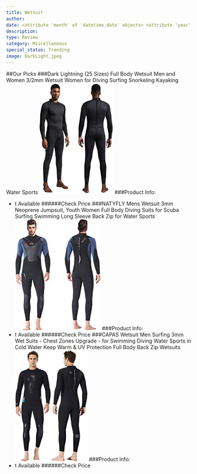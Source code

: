 ```yaml
---
title: Wetsuit
author: 
date: <attribute 'month' of 'datetime.date' objects> <attribute 'year' of 'datetime.date' objects>
description: 
type: Review
category: Miscellaneous
special_status: Trending
image: DarkLight.jpeg
---
```

##Our Picks
###Dark Lightning (25 Sizes) Full Body Wetsuit Men and Women 3/2mm Wetsuit Women for Diving Surfing Snorkeling Kayaking Water Sports
![Dark Lightning (25 Sizes) Full Body Wetsuit Men and Women 3/2mm Wetsuit Women for Diving Surfing Snorkeling Kayaking Water Sports](./DarkLight.jpeg)
###Product Info:
- t Available
######Check Price
###NATYFLY Mens Wetsuit 3mm Neoprene Jumpsuit, Youth Women Full Body Diving Suits for Scuba Surfing Swimming Long Sleeve Back Zip for Water Sports
![NATYFLY Mens Wetsuit 3mm Neoprene Jumpsuit, Youth Women Full Body Diving Suits for Scuba Surfing Swimming Long Sleeve Back Zip for Water Sports](./NATYFLYMe.jpeg)
###Product Info:
- t Available
######Check Price
###CAPAS Wetsuit Men Surfing 3mm Wet Suits - Chest Zones Upgrade - for Swimming Diving Water Sports in Cold Water Keep Warm & UV Protection Full Body Back Zip Wetsuits
![CAPAS Wetsuit Men Surfing 3mm Wet Suits - Chest Zones Upgrade - for Swimming Diving Water Sports in Cold Water Keep Warm & UV Protection Full Body Back Zip Wetsuits](./CAPASWets.jpeg)
###Product Info:
- t Available
######Check Price

